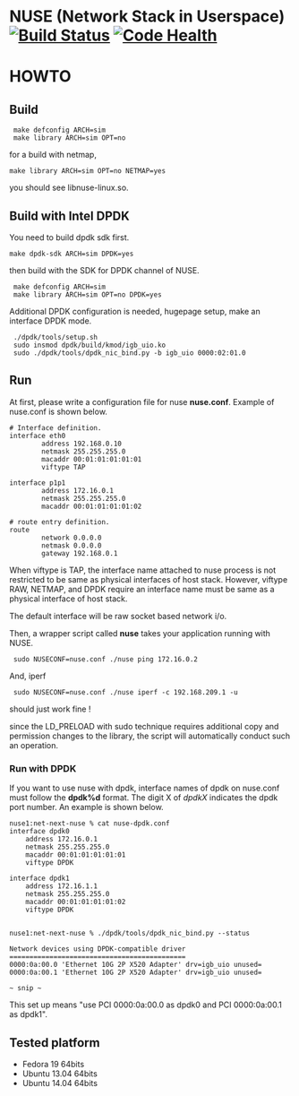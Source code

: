 NUSE (Network Stack in Userspace) [![Build Status](https://travis-ci.org/libos-nuse/net-next-nuse.png)](https://travis-ci.org/libos-nuse/net-next-nuse) [![Code Health](https://landscape.io/github/libos-nuse/net-next-nuse/nuse/landscape.svg)](https://landscape.io/github/libos-nuse/net-next-nuse/nuse)
===============================


# HOWTO
## Build

```
 make defconfig ARCH=sim
 make library ARCH=sim OPT=no
```

for a build with netmap,

```
make library ARCH=sim OPT=no NETMAP=yes
```

you should see libnuse-linux.so.

## Build with Intel DPDK

You need to build dpdk sdk first.

```
make dpdk-sdk ARCH=sim DPDK=yes
```

then build with the SDK for DPDK channel of NUSE.

```
 make defconfig ARCH=sim
 make library ARCH=sim OPT=no DPDK=yes
```

Additional DPDK configuration is needed, hugepage setup, make an interface DPDK mode.

```
 ./dpdk/tools/setup.sh
 sudo insmod dpdk/build/kmod/igb_uio.ko
 sudo ./dpdk/tools/dpdk_nic_bind.py -b igb_uio 0000:02:01.0
```

## Run

At first, please write a configuration file for nuse **nuse.conf**.
Example of nuse.conf is shown below.

```
# Interface definition.
interface eth0
        address 192.168.0.10
        netmask 255.255.255.0
        macaddr 00:01:01:01:01:01
        viftype TAP

interface p1p1
        address 172.16.0.1
        netmask 255.255.255.0
        macaddr 00:01:01:01:01:02

# route entry definition.
route
        network 0.0.0.0
        netmask 0.0.0.0
        gateway 192.168.0.1
```

When viftype is TAP, the interface name attached to nuse process is
not restricted to be same as physical interfaces of host
stack. However, viftype RAW, NETMAP, and DPDK require an interface name
must be same as a physical interface of host stack.

The default interface will be raw socket based network i/o.


Then, a wrapper script called **nuse** takes your application running with NUSE.

```
 sudo NUSECONF=nuse.conf ./nuse ping 172.16.0.2
```

And, iperf

```
 sudo NUSECONF=nuse.conf ./nuse iperf -c 192.168.209.1 -u
```

should just work fine !

since the LD_PRELOAD with sudo technique requires additional copy and permission changes to the library, the script will automatically conduct such an operation.


### Run with DPDK

If you want to use nuse with dpdk, interface names of dpdk on nuse.conf must
follow the **dpdk%d** format.  The digit X of _dpdkX_ indicates the
dpdk port number. An example is shown below.

```
nuse1:net-next-nuse % cat nuse-dpdk.conf
interface dpdk0
	address 172.16.0.1
	netmask 255.255.255.0
	macaddr 00:01:01:01:01:01
	viftype DPDK

interface dpdk1
	address 172.16.1.1
	netmask 255.255.255.0
	macaddr 00:01:01:01:01:02
	viftype DPDK


nuse1:net-next-nuse % ./dpdk/tools/dpdk_nic_bind.py --status

Network devices using DPDK-compatible driver
============================================
0000:0a:00.0 'Ethernet 10G 2P X520 Adapter' drv=igb_uio unused=
0000:0a:00.1 'Ethernet 10G 2P X520 Adapter' drv=igb_uio unused=

~ snip ~
```

This set up means
"use PCI 0000:0a:00.0 as dpdk0 and PCI 0000:0a:00.1 as dpdk1".


## Tested platform
- Fedora 19 64bits
- Ubuntu 13.04 64bits
- Ubuntu 14.04 64bits
